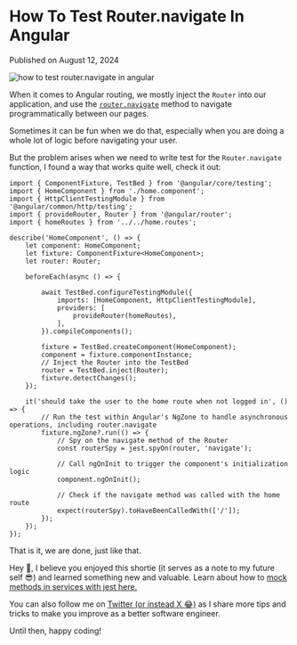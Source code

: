 # How To Test Router.navigate In Angular

Published on August 12, 2024

![how to test router.navigate in angular](https://cdn.sanity.io/images/ok7qsbpm/production/dd03f454bc66d2079817835d41b1056cfe96d96e-1692x1024.jpg?q=75&fit=clip&auto=format&fm=webp)

When it comes to Angular routing, we mostly inject the `Router` into our application, and use the [`router.navigate`](https://angular.dev/api/router/Router#navigate) method to navigate programmatically between our pages.

Sometimes it can be fun when we do that, especially when you are doing a whole lot of logic before navigating your user.

But the problem arises when we need to write test for the `Router.navigate` function, I found a way that works quite well, check it out: 

```undefined
import { ComponentFixture, TestBed } from '@angular/core/testing';
import { HomeComponent } from './home.component';
import { HttpClientTestingModule } from '@angular/common/http/testing';
import { provideRouter, Router } from '@angular/router';
import { homeRoutes } from '../../home.routes';

describe('HomeComponent', () => {
	let component: HomeComponent;
	let fixture: ComponentFixture<HomeComponent>;
	let router: Router;

	beforeEach(async () => {

		await TestBed.configureTestingModule({
			imports: [HomeComponent, HttpClientTestingModule],
			providers: [
				provideRouter(homeRoutes),
			],
		}).compileComponents();

		fixture = TestBed.createComponent(HomeComponent);
		component = fixture.componentInstance;
        // Inject the Router into the TestBed
		router = TestBed.inject(Router);
		fixture.detectChanges();
	});

	it('should take the user to the home route when not logged in', () => {
		// Run the test within Angular's NgZone to handle asynchronous operations, including router.navigate
		fixture.ngZone?.run(() => {
			// Spy on the navigate method of the Router
			const routerSpy = jest.spyOn(router, 'navigate');

			// Call ngOnInit to trigger the component's initialization logic
			component.ngOnInit();

			// Check if the navigate method was called with the home route
			expect(routerSpy).toHaveBeenCalledWith(['/']);
		});
	});
});

```

That is it, we are done, just like that.

Hey 👋, I believe you enjoyed this shortie (it serves as a note to my future self 😎) and learned something new and valuable. Learn about how to [mock methods in services with jest here.](https://konadu.devhow-to-mock-services-in-angular-using-jest)

You can also follow me on [Twitter (or instead X 😂)](https://twitter.com/akuoko_konadu) as I share more tips and tricks to make you improve as a better software engineer.

Until then, happy coding!